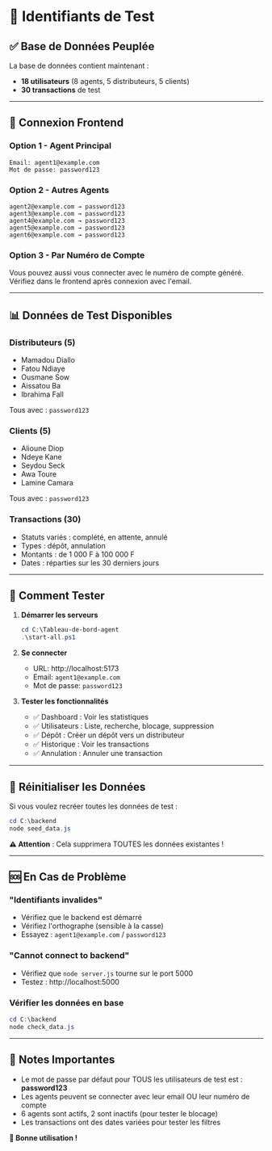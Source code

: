 # 🔐 Identifiants de Test

## ✅ Base de Données Peuplée

La base de données contient maintenant :
- **18 utilisateurs** (8 agents, 5 distributeurs, 5 clients)
- **30 transactions** de test

---

## 👤 Connexion Frontend

### Option 1 - Agent Principal
```
Email: agent1@example.com
Mot de passe: password123
```

### Option 2 - Autres Agents
```
agent2@example.com → password123
agent3@example.com → password123
agent4@example.com → password123
agent5@example.com → password123
agent6@example.com → password123
```

### Option 3 - Par Numéro de Compte
Vous pouvez aussi vous connecter avec le numéro de compte généré.
Vérifiez dans le frontend après connexion avec l'email.

---

## 📊 Données de Test Disponibles

### Distributeurs (5)
- Mamadou Diallo
- Fatou Ndiaye
- Ousmane Sow
- Aissatou Ba
- Ibrahima Fall

Tous avec : `password123`

### Clients (5)
- Alioune Diop
- Ndeye Kane
- Seydou Seck
- Awa Toure
- Lamine Camara

Tous avec : `password123`

### Transactions (30)
- Statuts variés : complété, en attente, annulé
- Types : dépôt, annulation
- Montants : de 1 000 F à 100 000 F
- Dates : réparties sur les 30 derniers jours

---

## 🚀 Comment Tester

1. **Démarrer les serveurs**
   ```powershell
   cd C:\Tableau-de-bord-agent
   .\start-all.ps1
   ```

2. **Se connecter**
   - URL: http://localhost:5173
   - Email: `agent1@example.com`
   - Mot de passe: `password123`

3. **Tester les fonctionnalités**
   - ✅ Dashboard : Voir les statistiques
   - ✅ Utilisateurs : Liste, recherche, blocage, suppression
   - ✅ Dépôt : Créer un dépôt vers un distributeur
   - ✅ Historique : Voir les transactions
   - ✅ Annulation : Annuler une transaction

---

## 🔄 Réinitialiser les Données

Si vous voulez recréer toutes les données de test :

```powershell
cd C:\backend
node seed_data.js
```

**⚠️ Attention** : Cela supprimera TOUTES les données existantes !

---

## 🆘 En Cas de Problème

### "Identifiants invalides"
- Vérifiez que le backend est démarré
- Vérifiez l'orthographe (sensible à la casse)
- Essayez : `agent1@example.com` / `password123`

### "Cannot connect to backend"
- Vérifiez que `node server.js` tourne sur le port 5000
- Testez : http://localhost:5000

### Vérifier les données en base
```powershell
cd C:\backend
node check_data.js
```

---

## 📝 Notes Importantes

- Le mot de passe par défaut pour TOUS les utilisateurs de test est : **password123**
- Les agents peuvent se connecter avec leur email OU leur numéro de compte
- 6 agents sont actifs, 2 sont inactifs (pour tester le blocage)
- Les transactions ont des dates variées pour tester les filtres

**🎉 Bonne utilisation !**
